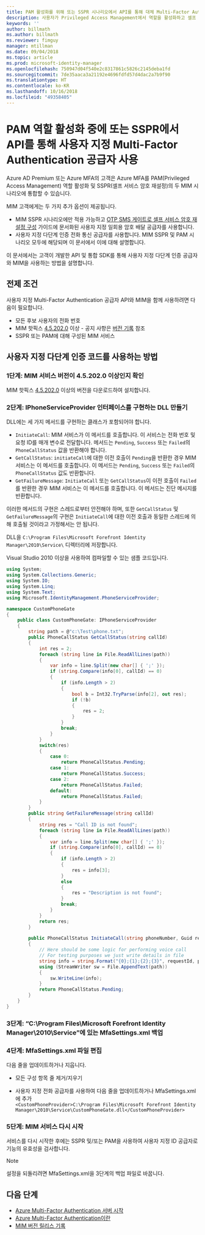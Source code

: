 ```yaml
---
title: PAM 활성화를 위해 또는 SSPR 시나리오에서 API를 통해 대체 Multi-Factor Authentication 공급자 사용 | Microsoft Docs
description: 사용자가 Privileged Access Management에서 역할을 활성화하고 셀프 서비스 암호 재설정을 사용할 때 사용자 지정 MFA API를 두 번째 보안 계층으로 설정합니다.
keywords: ''
author: billmath
ms.author: billmath
ms.reviewer: fimguy
manager: mtillman
ms.date: 09/04/2018
ms.topic: article
ms.prod: microsoft-identity-manager
ms.openlocfilehash: 750947d04f540e2c8317861c5826c2145deba1fd
ms.sourcegitcommit: 7de35aaca3a21192e4696fdfd57d4dac2a7b9f90
ms.translationtype: HT
ms.contentlocale: ko-KR
ms.lasthandoff: 10/16/2018
ms.locfileid: "49358405"
---
```

# <a name="use-a-custom-multi-factor-authentication-provider-via-an-api-during-pam-role-activation-or-in-sspr"></a>PAM 역할 활성화 중에 또는 SSPR에서 API를 통해 사용자 지정 Multi-Factor Authentication 공급자 사용

Azure AD Premium 또는 Azure MFA의 고객은 Azure MFA를 PAM(Privileged Access Management) 역할 활성화 및 SSPR(셀프 서비스 암호 재설정)의 두 MIM 시나리오에 통합할 수 있습니다.

MIM 고객에게는 두 가지 추가 옵션이 제공됩니다.

 - MIM SSPR 시나리오에만 적용 가능하고 [OTP SMS 게이트로 셀프 서비스 암호 재설정 구성](https://docs.microsoft.com/en-us/previous-versions/mim/hh824692(v=ws.10)) 가이드에 문서화된 사용자 지정 일회용 암호 배달 공급자를 사용합니다.
 - 사용자 지정 다단계 인증 전화 통신 공급자를 사용합니다. MIM SSPR 및 PAM 시나리오 모두에 해당되며 이 문서에서 이에 대해 설명합니다.

이 문서에서는 고객이 개발한 API 및 통합 SDK를 통해 사용자 지정 다단계 인증 공급자와 MIM을 사용하는 방법을 설명합니다.  

## <a name="prerequisites"></a>전제 조건

사용자 지정 Multi-Factor Authentication 공급자 API와 MIM을 함께 사용하려면 다음이 필요합니다.

- 모든 후보 사용자의 전화 번호
- MIM 핫픽스 [4.5.202.0](https://www.microsoft.com/download/details.aspx?id=57278) 이상 - 공지 사항은 [버전 기록](/reference/version-history.md) 참조
- SSPR 또는 PAM에 대해 구성된 MIM 서비스

## <a name="approach-using-custom-multi-factor-authentication-code"></a>사용자 지정 다단계 인증 코드를 사용하는 방법

### <a name="step-1-ensure-mim-service-is-at-version-452020-or-later"></a>1단계: MIM 서비스 버전이 4.5.202.0 이상인지 확인

MIM 핫픽스 [4.5.202.0](https://www.microsoft.com/download/details.aspx?id=57278) 이상의 버전을 다운로드하여 설치합니다.

### <a name="step-2-create-a-dll-which-implements-the-iphoneserviceprovider-interface"></a>2단계: IPhoneServiceProvider 인터페이스를 구현하는 DLL 만들기

DLL에는 세 가지 메서드를 구현하는 클래스가 포함되어야 합니다.

- `InitiateCall`: MIM 서비스가 이 메서드를 호출합니다. 이 서비스는 전화 번호 및 요청 ID를 매개 변수로 전달합니다.  메서드는 `Pending`, `Success` 또는 `Failed`의 `PhoneCallStatus` 값을 반환해야 합니다.
- `GetCallStatus`: `initiateCall`에 대한 이전 호출이 `Pending`을 반환한 경우 MIM 서비스는 이 메서드를 호출합니다. 이 메서드는 `Pending`, `Success` 또는 `Failed`의 `PhoneCallStatus` 값도 반환합니다.
- `GetFailureMessage`: `InitiateCall` 또는 `GetCallStatus`이 이전 호출이 `Failed`를 반환한 경우 MIM 서비스는 이 메서드를 호출합니다. 이 메서드는 진단 메시지를 반환합니다.

이러한 메서드의 구현은 스레드로부터 안전해야 하며, 또한 `GetCallStatus` 및 `GetFailureMessage`의 구현은 `InitiateCall`에 대한 이전 호출과 동일한 스레드에 의해 호출될 것이라고 가정해서는 안 됩니다.

DLL을 `C:\Program Files\Microsoft Forefront Identity Manager\2010\Service\` 디렉터리에 저장합니다.

Visual Studio 2010 이상을 사용하여 컴파일할 수 있는 샘플 코드입니다.

```csharp
using System;
using System.Collections.Generic;
using System.IO;
using System.Linq;
using System.Text;
using Microsoft.IdentityManagement.PhoneServiceProvider;

namespace CustomPhoneGate
{
    public class CustomPhoneGate: IPhoneServiceProvider
    {
        string path = @"c:\Test\phone.txt";
        public PhoneCallStatus GetCallStatus(string callId)
        {
            int res = 2;
            foreach (string line in File.ReadAllLines(path))
            {
                var info = line.Split(new char[] { ';' });
                if (string.Compare(info[0], callId) == 0)
                {
                    if (info.Length > 2)
                    {
                        bool b = Int32.TryParse(info[2], out res);
                        if (!b)
                        {
                            res = 2;
                        }
                    }
                    break;
                }
            }
            switch(res)
            {
                case 0:
                    return PhoneCallStatus.Pending;
                case 1:
                    return PhoneCallStatus.Success;
                case 2:
                    return PhoneCallStatus.Failed;
                default:
                    return PhoneCallStatus.Failed;
            }       
        }
        public string GetFailureMessage(string callId)
        {
            string res = "Call ID is not found";
            foreach (string line in File.ReadAllLines(path))
            {
                var info = line.Split(new char[] { ';' });
                if (string.Compare(info[0], callId) == 0)
                {
                    if (info.Length > 2)
                    {
                        res = info[3];
                    }
                    else
                    {
                        res = "Description is not found";
                    }
                    break;
                }
            }
            return res;            
        }
        
        public PhoneCallStatus InitiateCall(string phoneNumber, Guid requestId, Dictionary<string,object> deliveryAttributes)
        {
            // Here should be some logic for performing voice call
            // For testing purposes we just write details in file             
            string info = string.Format("{0};{1};{2};{3}", requestId, phoneNumber, 0, string.Empty);
            using (StreamWriter sw = File.AppendText(path))
            {
                sw.WriteLine(info);                
            }
            return PhoneCallStatus.Pending;    
        }
    }
}
```
### <a name="step-3-backup-the-mfasettingsxml-located-in-the-cprogram-filesmicrosoft-forefront-identity-manager2010service"></a>3단계: “C:\Program Files\Microsoft Forefront Identity Manager\2010\Service”에 있는 MfaSettings.xml 백업

### <a name="step-4-edit-the-mfasettingsxml-file"></a>4단계: MfaSettings.xml 파일 편집

다음 줄을 업데이트하거나 지웁니다.

- 모든 구성 항목 줄 제거/지우기 

- 사용자 지정 전화 공급자를 사용하여 다음 줄을 업데이트하거나 MfaSettings.xml에 추가 <br>
`<CustomPhoneProvider>C:\Program Files\Microsoft Forefront Identity Manager\2010\Service\CustomPhoneGate.dll</CustomPhoneProvider>`

### <a name="step-5-restart-mim-service"></a>5단계: MIM 서비스 다시 시작

서비스를 다시 시작한 후에는 SSPR 및/또는 PAM을 사용하여 사용자 지정 ID 공급자로 기능의 유효성을 검사합니다.

> [!NOTE] 
> 설정을 되돌리려면 MfaSettings.xml을 3단계의 백업 파일로 바꿉니다.


## <a name="next-steps"></a>다음 단계

- [Azure Multi-Factor Authentication 서버 시작](https://docs.microsoft.com/en-us/azure/active-directory/authentication/howto-mfaserver-deploy)
- [Azure Multi-Factor Authentication이란](https://docs.microsoft.com/azure/multi-factor-authentication/multi-factor-authentication)
- [MIM 버전 릴리스 기록](./reference/version-history.md)
